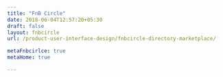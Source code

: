 ```yaml
---
title: "FnB Circle"
date: 2018-06-04T12:57:20+05:30
draft: false
layout: fnbcircle
url: /product-user-interface-design/fnbcircle-directory-marketplace/

metaFnbcirlce: true
metaHome: true

---
```

